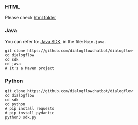### HTML
Please check [html folder](./html)

### Java
You can refer to: [Java SDK](../sdk/java), in the file: `Main.java`. 
```
git clone https://github.com/dialogflowchatbot/dialogflow
cd dialogflow
cd sdk
cd java
# It's a Maven project
```

### Python
```
git clone https://github.com/dialogflowchatbot/dialogflow
cd dialogflow
cd sdk
cd python
# pip install requests
# pip install pydantic
python3 sdk.py
```
